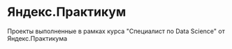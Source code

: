 # Яндекс.Практикум
Проекты выполненные в рамках курса "Специалист по Data Science" от Яндекс.Практикума
